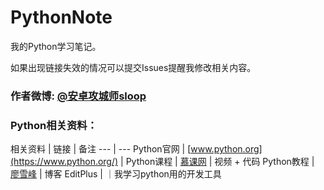 # PythonNote
我的Python学习笔记。

如果出现链接失效的情况可以提交Issues提醒我修改相关内容。
### 作者微博: [@安卓攻城师sloop](http://weibo.com/5459430586)

### Python相关资料：

相关资料 | 链接 | 备注
--- | ---
Python官网 | [www.python.org](https://www.python.org/) | 
Python课程 | [慕课网](http://www.imooc.com/course/list?c=python) | 视频 + 代码
Python教程 | [廖雪峰](http://www.liaoxuefeng.com/wiki/0014316089557264a6b348958f449949df42a6d3a2e542c000) | 博客
EditPlus | ｜我学习python用的开发工具
